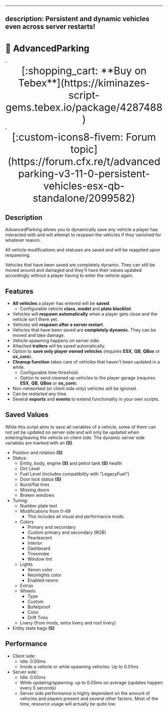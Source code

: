 ﻿
---
description: Persistent and dynamic vehicles even across server restarts!
---

# 🚙 AdvancedParking

<div class="grid cards" markdown>
- <center><span style="font-size: 32px;">[:shopping_cart: **Buy on Tebex**](https://kiminazes-script-gems.tebex.io/package/4287488)</span></center>
- <center><span style="font-size: 32px;">[:custom-icons8-fivem: Forum topic](https://forum.cfx.re/t/advancedparking-v3-11-0-persistent-vehicles-esx-qb-standalone/2099582)</span></center>
</div>

## Description

AdvancedParking allows you to dynamically save any vehicle a player has interacted with and will 
attempt to respawn the vehicles if they vanished for whatever reason.

All vehicle modifications and statuses are saved and will be reapplied upon respawning.

Vehicles that have been saved are completely dynamic. They can still be moved around and damaged 
and they'll have their values updated accordingly without a player having to enter the vehicle 
again.

<div class="youtube-placeholder" data-videotitle="AdvancedParking Showcase" data-videoid="_escgRkeOJc"></div>

## Features

* **All vehicles** a player has entered will be **saved**.
  * Configurable vehicle **class**, **model** and **plate blacklist**.
* Vehicles will **respawn automatically** when a player gets close and the vehicle isn't there yet.
* Vehicles will **respawn after a server restart**.
* Vehicles that have been saved are **completely dynamic**. They can be moved and take damage.
* Vehicle spawning happens on server side.
* Attached **trailers** will be saved automatically.
* Option to **save only player owned vehicles** (requires **ESX**, **QB**, **QBox** or **ox_core**).
* **Cleanup function** takes care of vehicles that haven't been updated in a while.
  * Configurable time threshold.
  * Option to send cleaned up vehicles to the player garage (requires **ESX**, **QB**, **QBox** or 
    **ox_core**).
* Non-networked (or client side only) vehicles will be ignored.
* Can be restarted any time.
* Several **exports** and **events** to extend functionality in your own scripts.

## Saved Values

While this script aims to save all variables of a vehicle, some of them can not yet be updated on 
server side and will only be updated when entering/leaving the vehicle on client side. The dynamic 
server side variables are marked with an **(S)**.

* Position and rotation **(S)**
* Status:
  * Entity, body, engine **(S)** and petrol tank **(S)** health
  * Dirt Level
  * Fuel Level (includes compatibility with "LegacyFuel")
  * Door lock status **(S)**
  * Burst/flat tires
  * Missing doors
  * Broken windows
* Tuning:
  * Number plate text
  * Modifications from 0-49
    * This includes all visual and performance mods.
  * Colors
    * Primary and secondary
    * Custom primary and secondary (RGB)
    * Pearlescent
    * Interior
    * Dashboard
    * Tiresmoke
    * Window tint
  * Lights
    * Xenon color
    * Neonlights color
    * Enabled neons
  * Extras
  * Wheels
    * Type
    * Custom
    * Bulletproof
    * Color
    * Drift Tires
  * Livery (from mods, extra livery and roof livery)
* Entity state bags **(S)**

## Performance

* Client side:
  * Idle: 0.00ms
  * Inside a vehicle or while spawning vehicles: Up to 0.01ms
* Server side:
  * Idle: 0.00ms
  * While updating/spawning: up to 0.05ms on average (updates happen every 5 seconds)
  * Server side performance is highly dependent on the amount of vehicles and players present and 
    several other factors. Most of the time, resource usage will actually be quite low.
